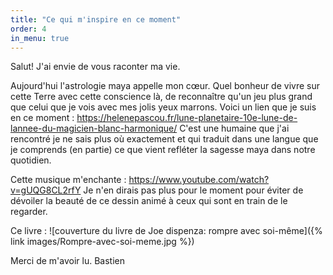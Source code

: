 ```yaml
---
title: "Ce qui m'inspire en ce moment"
order: 4
in_menu: true
---
```

Salut!
J'ai envie de vous raconter ma vie.

Aujourd'hui l'astrologie maya appelle mon cœur.
Quel bonheur de vivre sur cette Terre avec cette conscience là, de reconnaître qu'un jeu plus grand que celui que je vois avec mes jolis yeux marrons. 
Voici un lien que je suis en ce moment : https://helenepascou.fr/lune-planetaire-10e-lune-de-lannee-du-magicien-blanc-harmonique/
C'est une humaine que j'ai rencontré je ne sais plus où exactement et qui traduit dans une langue que je comprends (en partie) ce que vient refléter la sagesse maya dans notre quotidien.

Cette musique m'enchante : https://www.youtube.com/watch?v=gUQG8CL2rfY
Je n'en dirais pas plus pour le moment pour éviter de dévoiler la beauté de ce dessin animé à ceux qui sont en train de le regarder.

Ce livre : ![couverture du livre de Joe dispenza: rompre avec soi-même]({% link images/Rompre-avec-soi-meme.jpg %})

Merci de m'avoir lu.
Bastien 